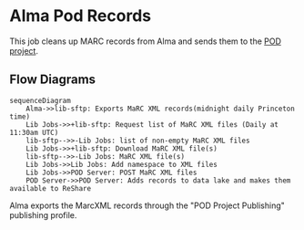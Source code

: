 # Alma Pod Records

This job cleans up MARC records from Alma and sends them to the [POD project](https://github.com/pod4lib/aggregator/wiki).

## Flow Diagrams

```mermaid
sequenceDiagram
    Alma->>lib-sftp: Exports MaRC XML records(midnight daily Princeton time)
    Lib Jobs->>+lib-sftp: Request list of MaRC XML files (Daily at 11:30am UTC)
    lib-sftp-->>-Lib Jobs: list of non-empty MaRC XML files
    Lib Jobs->>+lib-sftp: Download MaRC XML file(s)
    lib-sftp-->>-Lib Jobs: MaRC XML file(s)
    Lib Jobs->>Lib Jobs: Add namespace to XML files
    Lib Jobs->>POD Server: POST MaRC XML files
    POD Server->>POD Server: Adds records to data lake and makes them available to ReShare

```

Alma exports the MarcXML records through the "POD Project Publishing" publishing profile.
